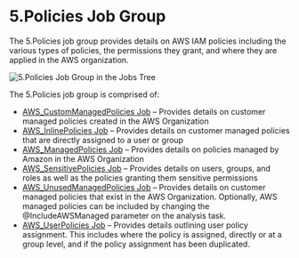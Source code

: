 # 5.Policies Job Group

The 5.Policies job group provides details on AWS IAM policies including the various types of
policies, the permissions they grant, and where they are applied in the AWS organization.

![5.Policies Job Group in the Jobs Tree](/img/product_docs/accessanalyzer/12.0/admin/hostmanagement/jobstree.webp)

The 5.Policies job group is comprised of:

- [AWS_CustomManagedPolicies Job](/docs/accessanalyzer/12.0/solutions/aws/policies/aws_custommanagedpolicies.md) – Provides details on customer
  managed policies created in the AWS Organization
- [AWS_InlinePolicies Job](/docs/accessanalyzer/12.0/solutions/aws/policies/aws_inlinepolicies.md) – Provides details on customer managed policies
  that are directly assigned to a user or group
- [AWS_ManagedPolicies Job](/docs/accessanalyzer/12.0/solutions/aws/policies/aws_managedpolicies.md) – Provides details on policies managed by Amazon
  in the AWS Organization
- [AWS_SensitivePolicies Job](/docs/accessanalyzer/12.0/solutions/aws/policies/aws_sensitivepolicies.md) – Provides details on users, groups, and
  roles as well as the policies granting them sensitive permissions
- [AWS_UnusedManagedPolicies Job](/docs/accessanalyzer/12.0/solutions/aws/policies/aws_unusedmanagedpolicies.md) – Provides details on customer
  managed policies that exist in the AWS Organization. Optionally, AWS managed policies can be
  included by changing the @IncludeAWSManaged parameter on the analysis task.
- [AWS_UserPolicies Job](/docs/accessanalyzer/12.0/solutions/aws/policies/aws_userpolicies.md) – Provides details outlining user policy assignment.
  This includes where the policy is assigned, directly or at a group level, and if the policy
  assignment has been duplicated.
